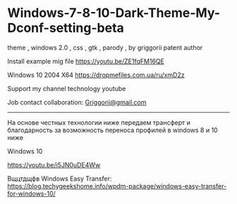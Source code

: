 # Windows-7-8-10-Dark-Theme-My-Dconf-setting-beta
theme , windows 2.0 , css , gtk , parody , by griggorii patent author


Install example mig file https://youtu.be/ZE1fqFM16QE

Windows 10 2004 X64 https://dropmefiles.com.ua/ru/xmD2z

Support my channel technology youtube

Job contact collaboration: Griggorii@gmail.com

_________________________________________________________________________________________________________________________________

На основе честных технологии ниже передаем трансферт и благодарность за возможность переноса профилей в windows 8 и 10 ниже

Windows 10


https://youtu.be/i5JN0uDE4Ww


Вщцтдщфв Windows Easy Transfer: https://blog.techygeekshome.info/wpdm-package/windows-easy-transfer-for-windows-10/
